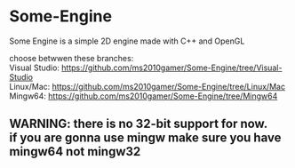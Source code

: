 # Some-Engine
<p> Some Engine is a simple 2D engine made with C++ and OpenGL </p>


choose betwwen these branches: <br>
Visual Studio: https://github.com/ms2010gamer/Some-Engine/tree/Visual-Studio <br>
Linux/Mac: https://github.com/ms2010gamer/Some-Engine/tree/Linux/Mac <br>
Mingw64: https://github.com/ms2010gamer/Some-Engine/tree/Mingw64 <br>

<h2>
WARNING: there is no 32-bit support for now. <br>
if you are gonna use mingw make sure you have mingw64 not mingw32 <br>
</h2>
